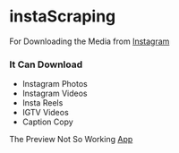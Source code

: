 # instaScraping 

For Downloading the Media from [Instagram](https://www.instagram.com/)
<br/>
### It Can Download 
- Instagram Photos
- Instagram Videos
- Insta Reels
- IGTV Videos
- Caption Copy

The Preview Not So Working [App](https://mridul2820.github.io/instaScraping/)
